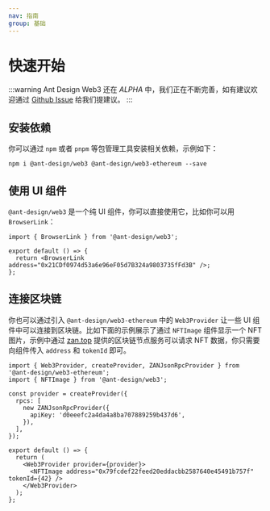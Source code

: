 ```yaml
---
nav: 指南
group: 基础
---
```


# 快速开始

<!-- prettier-ignore -->
:::warning
Ant Design Web3 还在 *ALPHA* 中，我们正在不断完善，如有建议欢迎通过 [Github Issue](https://github.com/ant-design/ant-design-web3/issues) 给我们提建议。 
:::

## 安装依赖

你可以通过 `npm` 或者 `pnpm` 等包管理工具安装相关依赖，示例如下：

```shell
npm i @ant-design/web3 @ant-design/web3-ethereum --save
```

## 使用 UI 组件

`@ant-design/web3` 是一个纯 UI 组件，你可以直接使用它，比如你可以用 `BrowserLink`：

```tsx | pure
import { BrowserLink } from '@ant-design/web3';

export default () => {
  return <BrowserLink address="0x21CDf0974d53a6e96eF05d7B324a9803735fFd3B" />;
};
```

## 连接区块链

你也可以通过引入 `@ant-design/web3-ethereum` 中的 `Web3Provider` 让一些 UI 组件中可以连接到区块链。比如下面的示例展示了通过 `NFTImage` 组件显示一个 NFT 图片，示例中通过 [zan.top](https://zan.top/) 提供的区块链节点服务可以请求 NFT 数据，你只需要向组件传入 `address` 和 `tokenId` 即可。

```tsx | pure
import { Web3Provider, createProvider, ZANJsonRpcProvider } from '@ant-design/web3-ethereum';
import { NFTImage } from '@ant-design/web3';

const provider = createProvider({
  rpcs: [
    new ZANJsonRpcProvider({
      apiKey: 'd0eeefc2a4da4a8ba707889259b437d6',
    }),
  ],
});

export default () => {
  return (
    <Web3Provider provider={provider}>
      <NFTImage address="0x79fcdef22feed20eddacbb2587640e45491b757f" tokenId={42} />
    </Web3Provider>
  );
};
```
